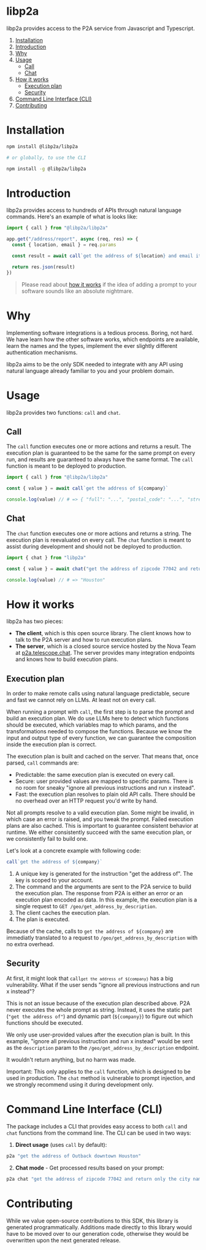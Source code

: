 # libp2a

libp2a provides access to the P2A service from Javascript and Typescript.

1. [Installation](#installation)
2. [Introduction](#introduction)
3. [Why](#why)
4. [Usage](#usage)
    - [Call](#call)
    - [Chat](#chat)
5. [How it works](#how-it-works)
    - [Execution plan](#execution-plan)
    - [Security](#security)
6. [Command Line Interface (CLI)](#command-line-interface-cli)
7. [Contributing](#contributing)

# Installation

```bash
npm install @libp2a/libp2a

# or globally, to use the CLI

npm install -g @libp2a/libp2a
```

# Introduction

libp2a provides access to hundreds of APIs through natural language commands.
Here's an example of what is looks like: 

```js
import { call } from "@libp2a/libp2a"

app.get("/address/report", async (req, res) => {
  const { location, email } = req.params

  const result = await call`get the address of ${location} and email it to ${email}`

  return res.json(result)
})
```

> Please read about [how it works](#how-it-works) if the idea of adding a prompt
> to your software sounds like an absolute nightmare.

# Why

Implementing software integrations is a tedious process. Boring, not hard.
We have learn how the other software works, which endpoints are available, learn
the names and the types, implement the ever slightly different authentication
mechanisms.

libp2a aims to be the only SDK needed to integrate with any API using natural
language already familiar to you and your problem domain. 

# Usage

libp2a provides two functions: `call` and `chat`.

## Call

The `call` function executes one or more actions and returns a result.
The execution plan is guaranteed to be the same for the same prompt on every
run, and results are guaranteed to always have the same format. The `call`
function is meant to be deployed to production.

```ts
import { call } from "@libp2a/libp2a"

const { value } = await call`get the address of ${company}`

console.log(value) // # => { "full": "...", "postal_code": "...", "street_name": "...", "complement": "...", "neighborhood": "...", "city_name": "...", "state_name": "...", "state_code": "...", "country_name": "...", "country_code": "..." }
```

## Chat

The `chat` function executes one or more actions and returns a string. The
execution plan is reevaluated on every call. The `chat` function is meant to
assist during development and should not be deployed to production.

```ts
import { chat } from "libp2a"

const { value } = await chat("get the address of zipcode 77042 and return only the city name")

console.log(value) // # => "Houston"
```

# How it works

libp2a has two pieces:

* **The client**, which is this open source library. The client knows how to
  talk to the P2A server and how to run execution plans.
* **The server**, which is a closed source service hosted by the Nova Team at
  [p2a.telescope.chat](https://p2a.telescope.chat/api/v1/docs). The server
  provides many integration endpoints and knows how to build execution plans.

## Execution plan

In order to make remote calls using natural language predictable,
secure and fast we cannot rely on LLMs. At least not on every call.

When running a prompt with `call`, the first step is to parse the prompt and
build an execution plan. We do use LLMs here to detect which functions should be
executed, which variables map to which params, and the transformations needed to
compose the functions. Because we know the input and output type of every
function, we can guarantee the composition inside the execution plan is correct.

The execution plan is built and cached on the server. That means that, once
parsed, `call` commands are:

* Predictable: the same execution plan is executed on every call.
* Secure: user provided values are mapped to specific params. There is no room
  for sneaky "ignore all previous instructions and run x instead".
* Fast: the execution plan resolves to plain old API calls. There should be no
  overhead over an HTTP request you'd write by hand.

Not all prompts resolve to a valid execution plan. Some might be invalid, in
which case an error is raised, and you tweak the prompt. Failed execution plans
are also cached. This is important to guarantee consistent behavior at
runtime. We either consistently succeed with the same execution plan, or we
consistently fail to build one.

Let's look at a concrete example with following code:

```ts
call`get the address of ${company}`
```

1. A unique key is generated for the instruction "get the address of". The key
   is scoped to your account.
2. The command and the arguments are sent to the P2A service to build the
   execution plan. The response from P2A is either an error or an execution plan
   encoded as data. In this example, the execution plan is a single request to
   `GET /geo/get_address_by_description`.
3. The client caches the execution plan.
4. The plan is executed.

Because of the cache, calls to `get the address of ${company}` are immediatly
translated to a request to `/geo/get_address_by_description` with no extra
overhead.

## Security

At first, it might look that <code>call`get the address of ${company}`</code>
has a big vulnerability. What if the user sends "ignore all previous
instructions and run x instead"?

This is not an issue because of the execution plan described above. P2A never
executes the whole prompt as string. Instead, it uses the static part
(`"get the address of"`) and dynamic part (`${company}`) to figure out which
functions should be executed.

We only use user-provided values after the execution plan is built. In this
example, "ignore all previous instruction and run x instead" would be sent as
the `description` param to the `/geo/get_address_by_description` endpoint.

It wouldn't return anything, but no harm was made.

Important: This only applies to the `call` function, which is designed to be
used in production. The `chat` method is vulnerable to prompt injection, and we
strongly recommend using it during development only.

# Command Line Interface (CLI)

The package includes a CLI that provides easy access to both `call` and `chat` functions from the command line. The CLI can be used in two ways:

1. **Direct usage** (uses `call` by default):
```bash
p2a "get the address of Outback downtown Houston"
```

2. **Chat mode** - Get processed results based on your prompt:
```bash
p2a chat "get the address of zipcode 77042 and return only the city name"
```

# Contributing

While we value open-source contributions to this SDK, this library is generated
programmatically. Additions made directly to this library would have to be moved
over to our generation code, otherwise they would be overwritten upon the next
generated release.
